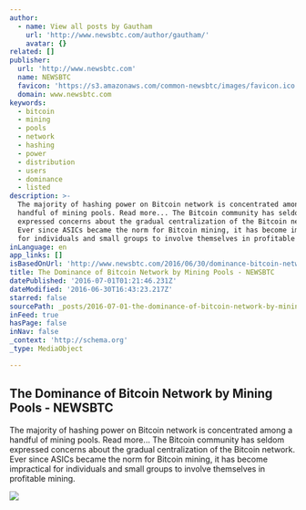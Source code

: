 ```yaml
---
author:
  - name: View all posts by Gautham
    url: 'http://www.newsbtc.com/author/gautham/'
    avatar: {}
related: []
publisher:
  url: 'http://www.newsbtc.com'
  name: NEWSBTC
  favicon: 'https://s3.amazonaws.com/common-newsbtc/images/favicon.ico'
  domain: www.newsbtc.com
keywords:
  - bitcoin
  - mining
  - pools
  - network
  - hashing
  - power
  - distribution
  - users
  - dominance
  - listed
description: >-
  The majority of hashing power on Bitcoin network is concentrated among a
  handful of mining pools. Read more... The Bitcoin community has seldom
  expressed concerns about the gradual centralization of the Bitcoin network.
  Ever since ASICs became the norm for Bitcoin mining, it has become impractical
  for individuals and small groups to involve themselves in profitable mining.
inLanguage: en
app_links: []
isBasedOnUrl: 'http://www.newsbtc.com/2016/06/30/dominance-bitcoin-network-mining-pools/'
title: The Dominance of Bitcoin Network by Mining Pools - NEWSBTC
datePublished: '2016-07-01T01:21:46.231Z'
dateModified: '2016-06-30T16:43:23.217Z'
starred: false
sourcePath: _posts/2016-07-01-the-dominance-of-bitcoin-network-by-mining-pools-newsbtc.md
inFeed: true
hasPage: false
inNav: false
_context: 'http://schema.org'
_type: MediaObject

---
```

<article style=""><h1>The Dominance of Bitcoin Network by Mining Pools - NEWSBTC</h1><p>The majority of hashing power on Bitcoin network is concentrated among a handful of mining pools. Read more... The Bitcoin community has seldom expressed concerns about the gradual centralization of the Bitcoin network. Ever since ASICs became the norm for Bitcoin mining, it has become impractical for individuals and small groups to involve themselves in profitable mining.</p><img src="http://s3.amazonaws.com/main-newsbtc-images/2016/06/30135623/2825661031_5dbf05b61c_z.jpg" /></article>